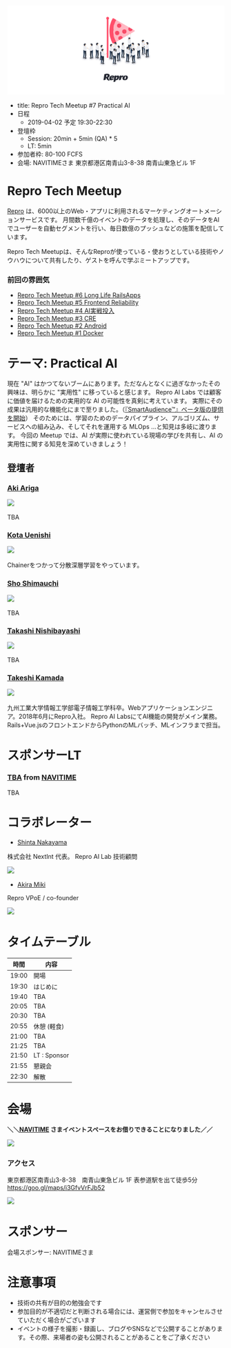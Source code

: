 ![](/assets/images/repro-tech-meetup-banner.png)

- title: Repro Tech Meetup #7 Practical AI
- 日程
  - 2019-04-02 予定 19:30-22:30
- 登壇枠
  - Session: 20min + 5min (QA) * 5
  - LT: 5min
- 参加者枠: 80-100 FCFS
- 会場: NAVITIMEさま 東京都港区南青山3-8-38 南青山東急ビル 1F

# Repro Tech Meetup

[Repro](https://repro.io) は、6000以上のWeb・アプリに利用されるマーケティングオートメーションサービスです。
月間数千億のイベントのデータを処理し、そのデータをAIでユーザーを自動セグメントを行い、毎日数億のプッシュなどの施策を配信しています。

Repro Tech Meetupは、そんなReproが使っている・使おうとしている技術やノウハウについて共有したり、ゲストを呼んで学ぶミートアップです。

### 前回の雰囲気

- [Repro Tech Meetup #6 Long Life RailsApps](https://togetter.com/li/1316874)
- [Repro Tech Meetup #5 Frontend Reliability](https://togetter.com/li/1295307)
- [Repro Tech Meetup #4 AI実戦投入](https://togetter.com/li/1285717)
- [Repro Tech Meetup #3 CRE](https://togetter.com/li/1272696)
- [Repro Tech Meetup #2 Android](https://togetter.com/li/1261085)
- [Repro Tech Meetup #1 Docker](https://togetter.com/li/1251270)

# テーマ: Practical AI

現在 "AI" はかつてないブームにあります。ただなんとなくに過ぎなかったその興味は、明らかに "実用性" に移っていると感じます。
Repro AI Labs では顧客に価値を届けるための実用的な AI の可能性を真剣に考えています。
実際にその成果は汎用的な機能化にまで至りました。（[『SmartAudience™』ベータ版の提供を開始](https://prtimes.jp/main/html/rd/p/000000073.000013569.html)）
そのためには、学習のためのデータパイプライン、アルゴリズム、サービスへの組み込み、そしてそれを運用する MLOps ...と知見は多岐に渡ります。
今回の Meetup では、AI が実際に使われている現場の学びを共有し、AI の実用性に関する知見を深めていきましょう！

## 登壇者
### [Aki Ariga](https://twitter.com/chezou)

![](https://pbs.twimg.com/profile_images/3512660657/c7724f0f2022e87c568dec7af95909a6_200x200.jpeg)

TBA

### [Kota Uenishi](https://twitter.com/kuenishi)

![](https://pbs.twimg.com/profile_images/1000661577660481536/gXqQ8Jdq_200x200.jpg)

Chainerをつかって分散深層学習をやっています。

### [Sho Shimauchi](https://twitter.com/shiumachi)

![](https://pbs.twimg.com/profile_images/378800000112360750/fca0f65ff763dc6baf428a286f238da1_200x200.png)

TBA

### [Takashi Nishibayashi](https://twitter.com/hagino3000)

![](https://pbs.twimg.com/profile_images/1477852750/__________2010-10-31_22.39.54_______200x200.png)

TBA

### [Takeshi Kamada](https://twitter.com/take4_k)

![](https://pbs.twimg.com/profile_images/508177536258289664/RvWlfFOx_200x200.jpeg)

九州工業大学情報工学部電子情報工学科卒。Webアプリケーションエンジニア。2018年6月にRepro入社。
Repro AI LabsにてAI機能の開発がメイン業務。Rails+Vue.jsのフロントエンドからPythonのMLバッチ、MLインフラまで担当。

# スポンサーLT

### [TBA](https://twitter.com/) from [NAVITIME](http://corporate.navitime.co.jp/)

TBA

# コラボレーター

- [Shinta Nakayama](https://twitter.com/tokoroten)

株式会社 NextInt 代表。 Repro AI Lab 技術顧問

![](https://pbs.twimg.com/profile_images/503531956676476928/mjRjMe3q.png_bigger)

- [Akira Miki](https://twitter.com/threetreeslight)

Repro VPoE / co-founder

![](https://pbs.twimg.com/profile_images/668402457978908672/2bdWkA5R.jpg_bigger)

# タイムテーブル

時間  | 内容
---   | ---
19:00 | 開場
19:30 | はじめに
19:40 | TBA
20:05 | TBA
20:30 | TBA
20:55 | 休憩 (軽食)
21:00 | TBA
21:25 | TBA
21:50 | LT : Sponsor
21:55 | 懇親会
22:30 | 解散

# 会場

**＼＼[NAVITIME](http://corporate.navitime.co.jp/) さまイベントスペースをお借りできることになりました／／**

![](https://github.com/reproio/repro-tech-meetup/blob/master/assets/images/navitime/navitime-2.jpg?raw=true)

### アクセス

東京都港区南青山3-8-38　南青山東急ビル 1F
表参道駅を出て徒歩5分
https://goo.gl/maps/i3GfvVrFJb52

![](https://github.com/reproio/repro-tech-meetup/blob/master/assets/images/navitime/navitime-1.jpg?raw=true)

# スポンサー

会場スポンサー: NAVITIMEさま

# 注意事項

- 技術の共有が目的の勉強会です
- 参加目的が不適切だと判断される場合には、運営側で参加をキャンセルさせていただく場合がございます
- イベントの様子を撮影・録画し、ブログやSNSなどで公開することがあります。その際、来場者の姿も公開されることがあることをご了承ください
